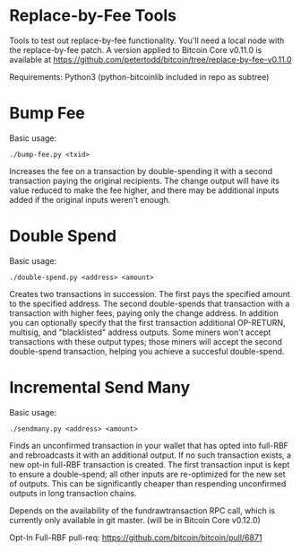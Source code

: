 Replace-by-Fee Tools
====================

Tools to test out replace-by-fee functionality. You'll need a local node with
the replace-by-fee patch. A version applied to Bitcoin Core v0.11.0 is
available at https://github.com/petertodd/bitcoin/tree/replace-by-fee-v0.11.0

Requirements: Python3 (python-bitcoinlib included in repo as subtree)


Bump Fee
========

Basic usage:

    ./bump-fee.py <txid>

Increases the fee on a transaction by double-spending it with a second
transaction paying the original recipients. The change output will have its
value reduced to make the fee higher, and there may be additional inputs added
if the original inputs weren't enough.


Double Spend
============

Basic usage:

    ./double-spend.py <address> <amount>

Creates two transactions in succession. The first pays the specified amount to
the specified address. The second double-spends that transaction with a
transaction with higher fees, paying only the change address. In addition you
can optionally specify that the first transaction additional OP-RETURN,
multisig, and "blacklisted" address outputs. Some miners won't accept
transactions with these output types; those miners will accept the second
double-spend transaction, helping you achieve a succesful double-spend.


Incremental Send Many
=====================

Basic usage:

    ./sendmany.py <address> <amount>

Finds an unconfirmed transaction in your wallet that has opted into full-RBF
and rebroadcasts it with an additional output. If no such transaction exists, a
new opt-in full-RBF transaction is created. The first transaction input is kept
to ensure a double-spend; all other inputs are re-optimized for the new set of
outputs.  This can be significantly cheaper than respending unconfirmed outputs
in long transaction chains.

Depends on the availability of the fundrawtransaction RPC call, which is
currently only available in git master. (will be in Bitcoin Core v0.12.0)

Opt-In Full-RBF pull-req: https://github.com/bitcoin/bitcoin/pull/6871
